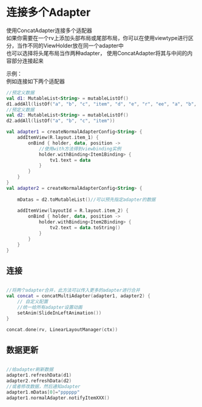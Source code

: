 # 连接多个Adapter
使用ConcatAdapter连接多个适配器  
如果你需要在一个rv上添加头部布局或尾部布局，你可以在使用viewtype进行区分，当作不同的ViewHolder放在同一个adapter中  
也可以选择将头尾布局当作两种adapter， 使用ConcatAdapter将其与中间的内容部分连接起来

示例：  
例如连接如下两个适配器

```kotlin
//预定义数据
val d1: MutableList<String> = mutableListOf()
d1.addAll(listOf("a", "b", "c", "item", "d", "e", "r", "ee", "a", "b", "c", "dd"))
//预定义数据
val d2: MutableList<String> = mutableListOf()
d2.addAll(listOf("a", "b", "c", "item"))

val adapter1 = createNormalAdapterConfig<String> {
    addItemView(R.layout.item_1) {
        onBind { holder, data, position ->
            //使用with方法得到viewbinding实例
            holder.withBinding<Item1Binding> {
                tv1.text = data
            }
        }
    }
}
val adapter2 = createNormalAdapterConfig<String> {
    
    mDatas = d2.toMutableList()//可以预先指定adapter的数据
    
    addItemView(layoutId = R.layout.item_2) {
        onBind { holder, data, position ->
            holder.withBinding<Item2Binding> {
                tv2.text = data.toString()
            }
        }
    }
}
```

## 连接
```kotlin

//将两个adapter合并，此方法可以传入更多的adapter进行合并
val concat = concatMultiAdapter(adapter1, adapter2) {
    // 自定义配置
    //统一给所有adapter设置动画
    setAnim(SlideInLeftAnimation())
}

concat.done(rv, LinearLayoutManager(ctx))
```

## 数据更新
```kotlin

//给adapter刷新数据
adapter1.refreshData(d1)
adapter2.refreshData(d2)
//或者修改数据，然后通知adapter
adapter1.mDatas[0]="pppppp"
adapter1.normalAdapter.notifyItemXXX()
```